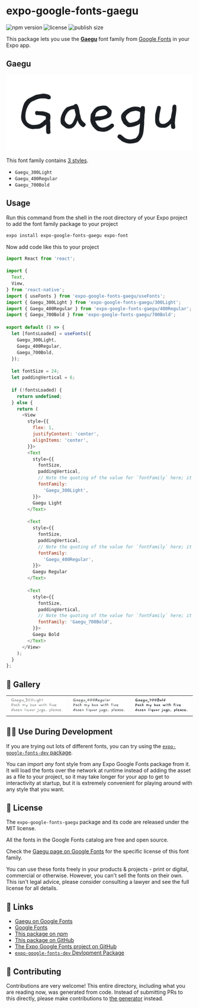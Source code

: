# expo-google-fonts-gaegu

![npm version](https://flat.badgen.net/npm/v/expo-google-fonts-gaegu)
![license](https://flat.badgen.net/github/license/expo/google-fonts)
![publish size](https://flat.badgen.net/packagephobia/install/expo-google-fonts-gaegu)

This package lets you use the [**Gaegu**](https://fonts.google.com/specimen/Gaegu) font family from [Google Fonts](https://fonts.google.com/) in your Expo app.

## Gaegu

![Gaegu](./font-family.png)

This font family contains [3 styles](#-gallery).

- `Gaegu_300Light`
- `Gaegu_400Regular`
- `Gaegu_700Bold`

## Usage

Run this command from the shell in the root directory of your Expo project to add the font family package to your project
```sh
expo install expo-google-fonts-gaegu expo-font
```

Now add code like this to your project
```js
import React from 'react';

import {
  Text,
  View,
} from 'react-native';
import { useFonts } from 'expo-google-fonts-gaegu/useFonts';
import { Gaegu_300Light } from 'expo-google-fonts-gaegu/300Light';
import { Gaegu_400Regular } from 'expo-google-fonts-gaegu/400Regular';
import { Gaegu_700Bold } from 'expo-google-fonts-gaegu/700Bold';

export default () => {
  let [fontsLoaded] = useFonts({
    Gaegu_300Light,
    Gaegu_400Regular,
    Gaegu_700Bold,
  });

  let fontSize = 24;
  let paddingVertical = 6;

  if (!fontsLoaded) {
    return undefined;
  } else {
    return (
      <View
        style={{
          flex: 1,
          justifyContent: 'center',
          alignItems: 'center',
        }}>
        <Text
          style={{
            fontSize,
            paddingVertical,
            // Note the quoting of the value for `fontFamily` here; it expects a string!
            fontFamily:
              'Gaegu_300Light',
          }}>
          Gaegu Light
        </Text>

        <Text
          style={{
            fontSize,
            paddingVertical,
            // Note the quoting of the value for `fontFamily` here; it expects a string!
            fontFamily:
              'Gaegu_400Regular',
          }}>
          Gaegu Regular
        </Text>

        <Text
          style={{
            fontSize,
            paddingVertical,
            // Note the quoting of the value for `fontFamily` here; it expects a string!
            fontFamily: 'Gaegu_700Bold',
          }}>
          Gaegu Bold
        </Text>
      </View>
    );
  }
};

```

## 🔡 Gallery


||||
|-|-|-|
|![Gaegu_300Light](.//300Light/Gaegu_300Light.ttf.png)|![Gaegu_400Regular](.//400Regular/Gaegu_400Regular.ttf.png)|![Gaegu_700Bold](.//700Bold/Gaegu_700Bold.ttf.png)||


## 👩‍💻 Use During Development

If you are trying out lots of different fonts, you can try using the [`expo-google-fonts-dev` package](https://github.com/freeboub/google-fonts/tree/master/font-packages/dev#readme).

You can import *any* font style from any Expo Google Fonts package from it. It will load the fonts
over the network at runtime instead of adding the asset as a file to your project, so it may take longer
for your app to get to interactivity at startup, but it is extremely convenient
for playing around with any style that you want.

## 📖 License

The `expo-google-fonts-gaegu` package and its code are released under the MIT license.

All the fonts in the Google Fonts catalog are free and open source.

Check the [Gaegu page on Google Fonts](https://fonts.google.com/specimen/Gaegu) for the specific license of this font family.

You can use these fonts freely in your products & projects - print or digital, commercial or otherwise. However, you can't sell the fonts on their own. This isn't legal advice, please consider consulting a lawyer and see the full license for all details.

## 🔗 Links

- [Gaegu on Google Fonts](https://fonts.google.com/specimen/Gaegu)
- [Google Fonts](https://fonts.google.com/)
- [This package on npm](https://www.npmjs.com/package/expo-google-fonts-gaegu)
- [This package on GitHub](https://github.com/freeboub/google-fonts/tree/master/font-packages/gaegu)
- [The Expo Google Fonts project on GitHub](https://github.com/freeboub/google-fonts)
- [`expo-google-fonts-dev` Devlopment Package](https://github.com/freeboub/google-fonts/tree/master/font-packages/dev)

## 🤝 Contributing

Contributions are very welcome! This entire directory, including what you are reading now, was generated from code. Instead of submitting PRs to this directly, please make contributions to [the generator](https://github.com/freeboub/google-fonts/tree/master/packages/generator) instead.
